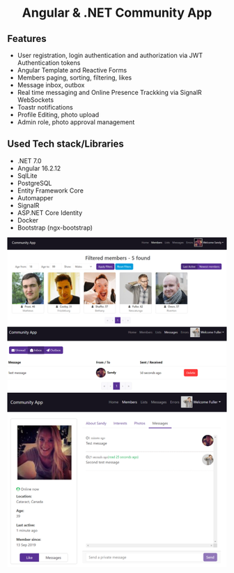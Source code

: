 <h1 align="center">Angular & .NET Community App</h1>

## Features
- User registration, login authentication and authorization via JWT Authentication tokens
- Angular Template and Reactive Forms
- Members paging, sorting, filtering, likes
- Message inbox, outbox
- Real time messaging and Online Presence Trackking via SignalR WebSockets
- Toastr notifications
- Profile Editing, photo upload
- Admin role, photo approval management

## Used Tech stack/Libraries
- .NET 7.0
- Angular 16.2.12
- SqlLite
- PostgreSQL
- Entity Framework Core
- Automapper
- SignalR
- ASP.NET Core Identity
- Docker
- Bootstrap (ngx-bootstrap)

![demo-1](./github_images/demo-1.png)
![demo-2](./github_images/demo-2.png)
![demo-3](./github_images/demo-3.png)

